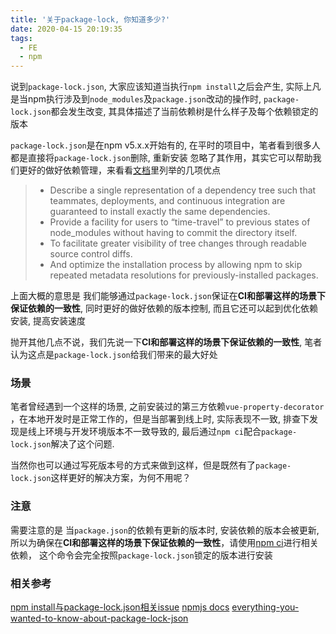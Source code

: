 ```yaml
---
title: '关于package-lock, 你知道多少?'
date: 2020-04-15 20:19:35
tags: 
  - FE
  - npm
---
```


说到`package-lock.json`, 大家应该知道当执行`npm install`之后会产生, 实际上凡是当npm执行涉及到`node_modules`及`package.json`改动的操作时, `package-lock.json`都会发生改变, 其具体描述了当前依赖树是什么样子及每个依赖锁定的版本

`package-lock.json`是在npm v5.x.x开始有的, 在平时的项目中，笔者看到很多人都是直接将`package-lock.json`删除, 重新安装 忽略了其作用，其实它可以帮助我们更好的做好依赖管理，来看看[文档](https://docs.npmjs.com/configuring-npm/package-lock-json.html)里列举的几项优点
> - Describe a single representation of a dependency tree such that teammates, deployments, and continuous integration are guaranteed to install exactly the same dependencies.
> - Provide a facility for users to “time-travel” to previous states of node_modules without having to commit the directory itself.
> - To facilitate greater visibility of tree changes through readable source control diffs.
> - And optimize the installation process by allowing npm to skip repeated metadata resolutions for previously-installed packages. 

上面大概的意思是 我们能够通过`package-lock.json`保证在**CI和部署这样的场景下保证依赖的一致性**, 同时更好的做好依赖的版本控制, 而且它还可以起到优化依赖安装, 提高安装速度

抛开其他几点不说，我们先说一下**CI和部署这样的场景下保证依赖的一致性**, 笔者认为这点是`package-lock.json`给我们带来的最大好处
### 场景
笔者曾经遇到一个这样的场景, 之前安装过的第三方依赖`vue-property-decorator
`，在本地开发时是正常工作的，但是当部署到线上时, 实际表现不一致, 排查下发现是线上环境与开发环境版本不一致导致的, 最后通过`npm ci`配合`package-lock.json`解决了这个问题. 

 当然你也可以通过写死版本号的方式来做到这样，但是既然有了`package-lock.json`这样更好的解决方案，为何不用呢？

### 注意
需要注意的是 当`package.json`的依赖有更新的版本时, 安装依赖的版本会被更新, 所以为确保在**CI和部署这样的场景下保证依赖的一致性**，请使用[npm ci](https://docs.npmjs.com/cli/ci.html)进行相关依赖， 这个命令会完全按照`package-lock.json`锁定的版本进行安装

### 相关参考
[npm install与package-lock.json相关issue](https://github.com/npm/npm/issues/17979#issuecomment-332701215)
[npmjs docs](https://docs.npmjs.com/)
[everything-you-wanted-to-know-about-package-lock-json](https://medium.com/coinmonks/everything-you-wanted-to-know-about-package-lock-json-b81911aa8ab8)
